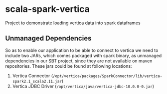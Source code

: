 # scala-spark-vertica
Project to demonstrate loading vertica data into spark dataframes

## Unmanaged Dependencies
So as to enable our application to be able to connect to vertica we need to include two JARs, which comes packaged with spark binary, as unmanaged dependencies in our SBT project, since they are not available on maven repositories. These jars could be found at following locations:

  1. Vertica Connector (`/opt/vertica/packages/SparkConnector/lib/vertica-spark2.1_scala2.11.jar`)
  2. Vertica JDBC Driver (`/opt/vertica/java/vertica-jdbc-10.0.0-0.jar`)
